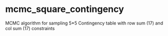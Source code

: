 # mcmc_square_contingency

MCMC algorithm for sampling 5*5 Contingency table with row sum (17) and col sum (17) constraints
